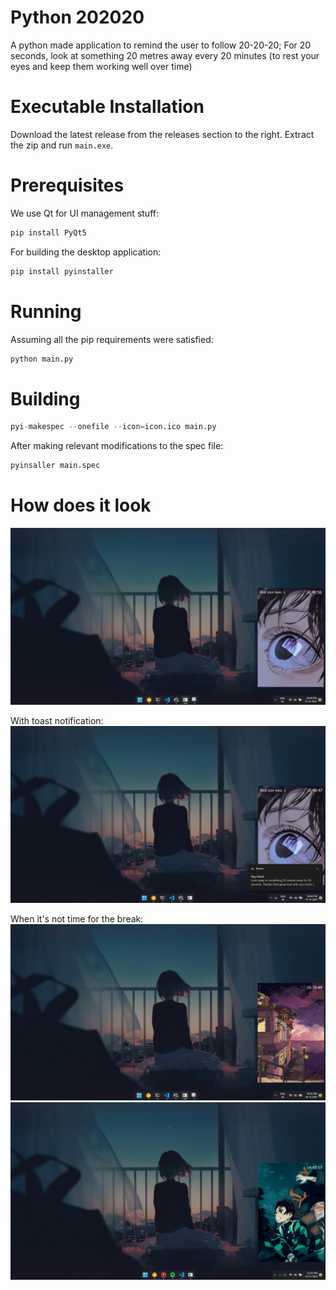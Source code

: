 # Python 202020
A python made application to remind the user to follow 20-20-20; For 20 seconds, look at something 20 metres away every 20 minutes (to rest your eyes and keep them working well over time)

# Executable Installation

Download the latest release from the releases section to the right. Extract the zip and run `main.exe`. 

# Prerequisites
We use Qt for UI management stuff:
```python
pip install PyQt5
```

For building the desktop application:
```python
pip install pyinstaller
```

# Running
Assuming all the pip requirements were satisfied:
```python
python main.py
```

# Building

```python
pyi-makespec --onefile --icon=icon.ico main.py
```
After making relevant modifications to the spec file:
```python
pyinsaller main.spec
```

# How does it look

![alt text](./Demo/ActiveWONotification.png)

With toast notification:
![alt text](./Demo/ActiveWithNotification.png)

When it's not time for the break:
![alt text](./Demo/NotActive.png)
![alt text](./Demo/NotActiveAlt.png)
